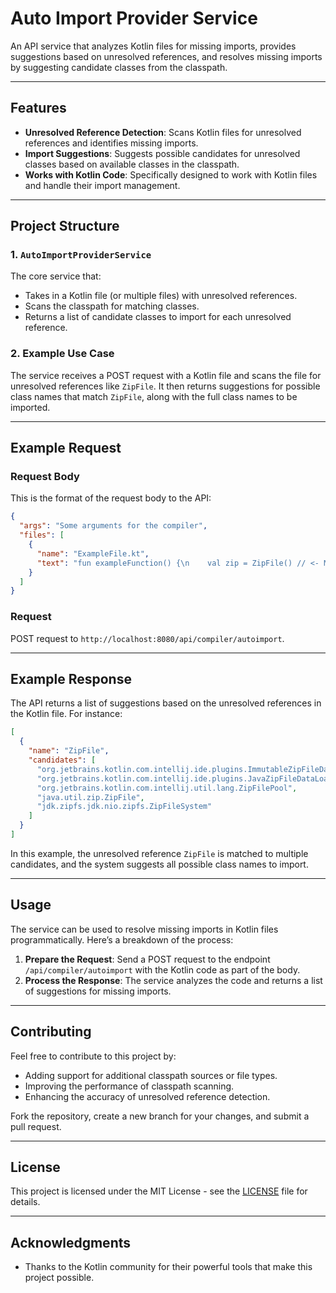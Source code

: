 # Auto Import Provider Service

An API service that analyzes Kotlin files for missing imports, provides suggestions based on unresolved references, and resolves missing imports by suggesting candidate classes from the classpath.

---

## Features

- **Unresolved Reference Detection**: Scans Kotlin files for unresolved references and identifies missing imports.
- **Import Suggestions**: Suggests possible candidates for unresolved classes based on available classes in the classpath.
- **Works with Kotlin Code**: Specifically designed to work with Kotlin files and handle their import management.

---

## Project Structure

### 1. `AutoImportProviderService`
The core service that:
- Takes in a Kotlin file (or multiple files) with unresolved references.
- Scans the classpath for matching classes.
- Returns a list of candidate classes to import for each unresolved reference.

### 2. Example Use Case

The service receives a POST request with a Kotlin file and scans the file for unresolved references like `ZipFile`. It then returns suggestions for possible class names that match `ZipFile`, along with the full class names to be imported.

---

## Example Request

### Request Body
This is the format of the request body to the API:

```json
{
  "args": "Some arguments for the compiler",
  "files": [
    {
      "name": "ExampleFile.kt",
      "text": "fun exampleFunction() {\n    val zip = ZipFile() // <- Missing import for ZipFile\n    println(zip)\n}"
    }
  ]
}
```

### Request

POST request to `http://localhost:8080/api/compiler/autoimport`.

---

## Example Response

The API returns a list of suggestions based on the unresolved references in the Kotlin file. For instance:

```json
[
  {
    "name": "ZipFile",
    "candidates": [
      "org.jetbrains.kotlin.com.intellij.ide.plugins.ImmutableZipFileDataLoader",
      "org.jetbrains.kotlin.com.intellij.ide.plugins.JavaZipFileDataLoader",
      "org.jetbrains.kotlin.com.intellij.util.lang.ZipFilePool",
      "java.util.zip.ZipFile",
      "jdk.zipfs.jdk.nio.zipfs.ZipFileSystem"
    ]
  }
]
```

In this example, the unresolved reference `ZipFile` is matched to multiple candidates, and the system suggests all possible class names to import.

---

## Usage

The service can be used to resolve missing imports in Kotlin files programmatically. Here’s a breakdown of the process:

1. **Prepare the Request**: Send a POST request to the endpoint `/api/compiler/autoimport` with the Kotlin code as part of the body.
2. **Process the Response**: The service analyzes the code and returns a list of suggestions for missing imports.

---

## Contributing

Feel free to contribute to this project by:
- Adding support for additional classpath sources or file types.
- Improving the performance of classpath scanning.
- Enhancing the accuracy of unresolved reference detection.

Fork the repository, create a new branch for your changes, and submit a pull request.

---

## License

This project is licensed under the MIT License - see the [LICENSE](LICENSE) file for details.

---

## Acknowledgments

- Thanks to the Kotlin community for their powerful tools that make this project possible.
